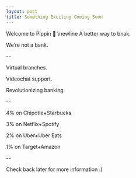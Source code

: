 ```yaml
---
layout: post
title: Something Exciting Coming Soon
---
```


Welcome to Pippin 🐶 \newline
A better way to bnak.

We’re not a bank.

--

Virtual branches.

Videochat support.

Revolutionizing banking.

--

4% on Chipotle+Starbucks

3% on Netflix+Spotify

2% on Uber+Uber Eats

1% on Target+Amazon

--

Check back later for more information :)
